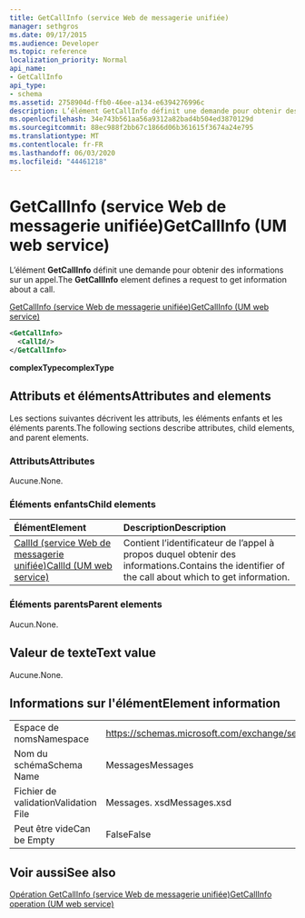 ```yaml
---
title: GetCallInfo (service Web de messagerie unifiée)
manager: sethgros
ms.date: 09/17/2015
ms.audience: Developer
ms.topic: reference
localization_priority: Normal
api_name:
- GetCallInfo
api_type:
- schema
ms.assetid: 2758904d-ffb0-46ee-a134-e6394276996c
description: L’élément GetCallInfo définit une demande pour obtenir des informations sur un appel.
ms.openlocfilehash: 34e743b561aa56a9312a82bad4b504ed3870129d
ms.sourcegitcommit: 88ec988f2bb67c1866d06b361615f3674a24e795
ms.translationtype: MT
ms.contentlocale: fr-FR
ms.lasthandoff: 06/03/2020
ms.locfileid: "44461218"
---
```

# <a name="getcallinfo-um-web-service"></a><span data-ttu-id="13539-103">GetCallInfo (service Web de messagerie unifiée)</span><span class="sxs-lookup"><span data-stu-id="13539-103">GetCallInfo (UM web service)</span></span>

<span data-ttu-id="13539-104">L’élément **GetCallInfo** définit une demande pour obtenir des informations sur un appel.</span><span class="sxs-lookup"><span data-stu-id="13539-104">The **GetCallInfo** element defines a request to get information about a call.</span></span> 
  
[<span data-ttu-id="13539-105">GetCallInfo (service Web de messagerie unifiée)</span><span class="sxs-lookup"><span data-stu-id="13539-105">GetCallInfo (UM web service)</span></span>](getcallinfo-um-web-service.md)
  
```xml
<GetCallInfo>
  <CallId/>
</GetCallInfo>
```

 <span data-ttu-id="13539-106">**complexType**</span><span class="sxs-lookup"><span data-stu-id="13539-106">**complexType**</span></span>
## <a name="attributes-and-elements"></a><span data-ttu-id="13539-107">Attributs et éléments</span><span class="sxs-lookup"><span data-stu-id="13539-107">Attributes and elements</span></span>

<span data-ttu-id="13539-108">Les sections suivantes décrivent les attributs, les éléments enfants et les éléments parents.</span><span class="sxs-lookup"><span data-stu-id="13539-108">The following sections describe attributes, child elements, and parent elements.</span></span>
  
### <a name="attributes"></a><span data-ttu-id="13539-109">Attributs</span><span class="sxs-lookup"><span data-stu-id="13539-109">Attributes</span></span>

<span data-ttu-id="13539-110">Aucune.</span><span class="sxs-lookup"><span data-stu-id="13539-110">None.</span></span>
  
### <a name="child-elements"></a><span data-ttu-id="13539-111">Éléments enfants</span><span class="sxs-lookup"><span data-stu-id="13539-111">Child elements</span></span>

|<span data-ttu-id="13539-112">**Élément**</span><span class="sxs-lookup"><span data-stu-id="13539-112">**Element**</span></span>|<span data-ttu-id="13539-113">**Description**</span><span class="sxs-lookup"><span data-stu-id="13539-113">**Description**</span></span>|
|:-----|:-----|
|[<span data-ttu-id="13539-114">CallId (service Web de messagerie unifiée)</span><span class="sxs-lookup"><span data-stu-id="13539-114">CallId (UM web service)</span></span>](callid-um-web-service.md) <br/> |<span data-ttu-id="13539-115">Contient l’identificateur de l’appel à propos duquel obtenir des informations.</span><span class="sxs-lookup"><span data-stu-id="13539-115">Contains the identifier of the call about which to get information.</span></span>  <br/> |
   
### <a name="parent-elements"></a><span data-ttu-id="13539-116">Éléments parents</span><span class="sxs-lookup"><span data-stu-id="13539-116">Parent elements</span></span>

<span data-ttu-id="13539-117">Aucun.</span><span class="sxs-lookup"><span data-stu-id="13539-117">None.</span></span>
  
## <a name="text-value"></a><span data-ttu-id="13539-118">Valeur de texte</span><span class="sxs-lookup"><span data-stu-id="13539-118">Text value</span></span>

<span data-ttu-id="13539-119">Aucune.</span><span class="sxs-lookup"><span data-stu-id="13539-119">None.</span></span>
  
## <a name="element-information"></a><span data-ttu-id="13539-120">Informations sur l'élément</span><span class="sxs-lookup"><span data-stu-id="13539-120">Element information</span></span>

|||
|:-----|:-----|
|<span data-ttu-id="13539-121">Espace de noms</span><span class="sxs-lookup"><span data-stu-id="13539-121">Namespace</span></span>  <br/> |https://schemas.microsoft.com/exchange/services/2006/messages  <br/> |
|<span data-ttu-id="13539-122">Nom du schéma</span><span class="sxs-lookup"><span data-stu-id="13539-122">Schema Name</span></span>  <br/> |<span data-ttu-id="13539-123">Messages</span><span class="sxs-lookup"><span data-stu-id="13539-123">Messages</span></span>  <br/> |
|<span data-ttu-id="13539-124">Fichier de validation</span><span class="sxs-lookup"><span data-stu-id="13539-124">Validation File</span></span>  <br/> |<span data-ttu-id="13539-125">Messages. xsd</span><span class="sxs-lookup"><span data-stu-id="13539-125">Messages.xsd</span></span>  <br/> |
|<span data-ttu-id="13539-126">Peut être vide</span><span class="sxs-lookup"><span data-stu-id="13539-126">Can be Empty</span></span>  <br/> |<span data-ttu-id="13539-127">False</span><span class="sxs-lookup"><span data-stu-id="13539-127">False</span></span>  <br/> |
   
## <a name="see-also"></a><span data-ttu-id="13539-128">Voir aussi</span><span class="sxs-lookup"><span data-stu-id="13539-128">See also</span></span>



[<span data-ttu-id="13539-129">Opération GetCallInfo (service Web de messagerie unifiée)</span><span class="sxs-lookup"><span data-stu-id="13539-129">GetCallInfo operation (UM web service)</span></span>](getcallinfo-operation-um-web-service.md)

